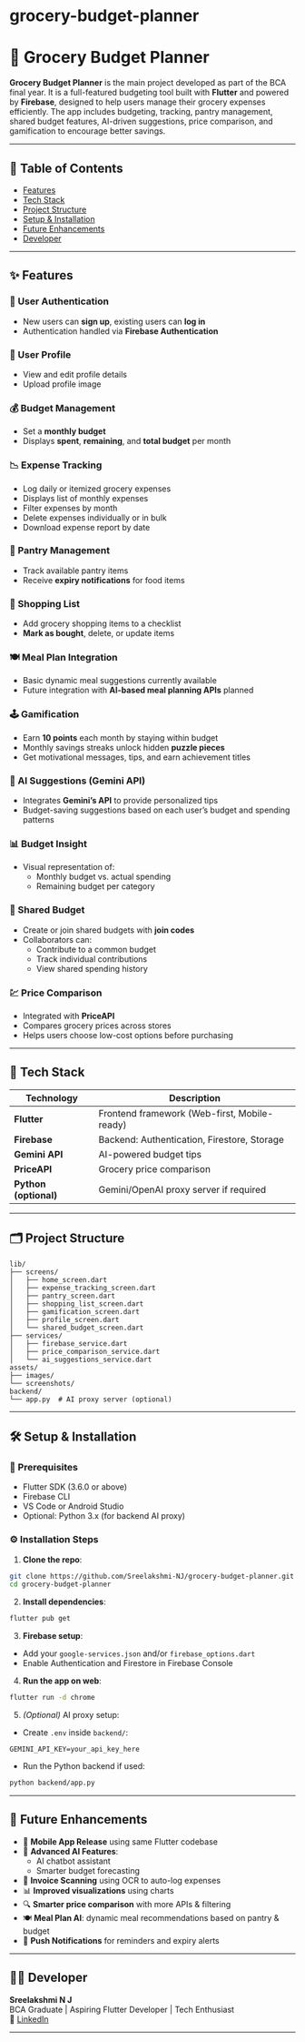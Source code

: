 # grocery-budget-planner
# 🛒 Grocery Budget Planner

**Grocery Budget Planner** is the main project developed as part of the BCA final year. It is a full-featured budgeting tool built with **Flutter** and powered by **Firebase**, designed to help users manage their grocery expenses efficiently. The app includes budgeting, tracking, pantry management, shared budget features, AI-driven suggestions, price comparison, and gamification to encourage better savings.

---

## 📌 Table of Contents

- [Features](#features)
- [Tech Stack](#tech-stack)
- [Project Structure](#project-structure)
- [Setup & Installation](#setup--installation)
- [Future Enhancements](#future-enhancements)
- [Developer](#developer)

---

## ✨ Features

### 🔐 User Authentication
- New users can **sign up**, existing users can **log in**
- Authentication handled via **Firebase Authentication**

### 👤 User Profile
- View and edit profile details
- Upload profile image

### 💰 Budget Management
- Set a **monthly budget**
- Displays **spent**, **remaining**, and **total budget** per month

### 📉 Expense Tracking
- Log daily or itemized grocery expenses
- Displays list of monthly expenses
- Filter expenses by month
- Delete expenses individually or in bulk
- Download expense report by date

### 🍱 Pantry Management
- Track available pantry items
- Receive **expiry notifications** for food items

### 📝 Shopping List
- Add grocery shopping items to a checklist
- **Mark as bought**, delete, or update items

### 🍽️ Meal Plan Integration
- Basic dynamic meal suggestions currently available
- Future integration with **AI-based meal planning APIs** planned

### 🕹️ Gamification
- Earn **10 points** each month by staying within budget
- Monthly savings streaks unlock hidden **puzzle pieces**
- Get motivational messages, tips, and earn achievement titles

### 🤖 AI Suggestions (Gemini API)
- Integrates **Gemini’s API** to provide personalized tips
- Budget-saving suggestions based on each user’s budget and spending patterns

### 📊 Budget Insight
- Visual representation of:
  - Monthly budget vs. actual spending
  - Remaining budget per category

### 👥 Shared Budget
- Create or join shared budgets with **join codes**
- Collaborators can:
  - Contribute to a common budget
  - Track individual contributions
  - View shared spending history

### 💹 Price Comparison
- Integrated with **PriceAPI**
- Compares grocery prices across stores
- Helps users choose low-cost options before purchasing

---

## 🔧 Tech Stack

| Technology | Description |
|------------|-------------|
| **Flutter** | Frontend framework (Web-first, Mobile-ready) |
| **Firebase** | Backend: Authentication, Firestore, Storage |
| **Gemini API** | AI-powered budget tips |
| **PriceAPI** | Grocery price comparison |
| **Python (optional)** | Gemini/OpenAI proxy server if required |

---

## 🗂️ Project Structure

```
lib/
├── screens/
│   ├── home_screen.dart
│   ├── expense_tracking_screen.dart
│   ├── pantry_screen.dart
│   ├── shopping_list_screen.dart
│   ├── gamification_screen.dart
│   ├── profile_screen.dart
│   └── shared_budget_screen.dart
├── services/
│   ├── firebase_service.dart
│   ├── price_comparison_service.dart
│   └── ai_suggestions_service.dart
assets/
├── images/
└── screenshots/
backend/
└── app.py  # AI proxy server (optional)
```

---

## 🛠️ Setup & Installation

### 🧩 Prerequisites

- Flutter SDK (3.6.0 or above)
- Firebase CLI
- VS Code or Android Studio
- Optional: Python 3.x (for backend AI proxy)

### ⚙️ Installation Steps

1. **Clone the repo**:
```bash
git clone https://github.com/Sreelakshmi-NJ/grocery-budget-planner.git
cd grocery-budget-planner
```

2. **Install dependencies**:
```bash
flutter pub get
```

3. **Firebase setup**:
- Add your `google-services.json` and/or `firebase_options.dart`
- Enable Authentication and Firestore in Firebase Console

4. **Run the app on web**:
```bash
flutter run -d chrome
```

5. *(Optional)* AI proxy setup:
- Create `.env` inside `backend/`:
```env
GEMINI_API_KEY=your_api_key_here
```
- Run the Python backend if used:
```bash
python backend/app.py
```
---

## 🚀 Future Enhancements

- 📱 **Mobile App Release** using same Flutter codebase
- 🧠 **Advanced AI Features**:
  - AI chatbot assistant
  - Smarter budget forecasting
- 🧾 **Invoice Scanning** using OCR to auto-log expenses
- 📊 **Improved visualizations** using charts
- 🔍 **Smarter price comparison** with more APIs & filtering
- 🍽️ **Meal Plan AI**: dynamic meal recommendations based on pantry & budget
- 📡 **Push Notifications** for reminders and expiry alerts

---

## 👩‍💻 Developer

**Sreelakshmi N J**  
BCA Graduate | Aspiring Flutter Developer | Tech Enthusiast  
🔗 [LinkedIn](https://www.linkedin.com/in/sreelakshmi-n-j-016933330/)  

---

